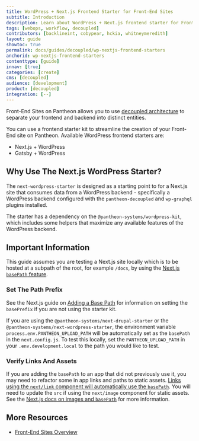 ```yaml
---
title: WordPress + Next.js Frontend Starter for Front-End Sites
subtitle: Introduction
description: Learn about WordPress + Next.js frontend starter for Front-End Sites.
tags: [webops, workflow, decoupled]
contributors: [backlineint, cobypear, hckia, whitneymeredith]
layout: guide
showtoc: true
permalink: docs/guides/decoupled/wp-nextjs-frontend-starters
anchorid: wp-nextjs-frontend-starters
contenttype: [guide]
innav: [true]
categories: [create]
cms: [decoupled]
audience: [development]
product: [decoupled]
integration: [--]
---
```


Front-End Sites on Pantheon allows you to use [decoupled architecture](/guides/decoupled/overview/#what-is-a-decoupled-site) to separate your frontend and backend into distinct entities.

You can use a frontend starter kit to streamline the creation of your Front-End site on Pantheon. Available WordPress frontend starters are:

- Next.js + WordPress
- Gatsby + WordPress

## Why Use The Next.js WordPress Starter?

The `next-wordpress-starter` is designed as a starting point to for a Next.js site that consumes data from a WordPress backend - specifically a WordPress backend configured with the `pantheon-decoupled` and `wp-graphql` plugins installed.

The starter has a dependency on the `@pantheon-systems/wordpress-kit`, which includes some helpers that maximize any available features of the WordPress backend.

## Important Information

This guide assumes you are testing a Next.js site locally which is to be hosted at a subpath of the root, for example `/docs`, by using the [Next.js `basePath` feature](https://nextjs.org/docs/api-reference/next.config.js/basepath).

### Set The Path Prefix
See the Next.js guide on [Adding a Base Path](https://nextjs.org/docs/api-reference/next.config.js/basepath) for information on setting the `basePrefix` if you are not using the starter kit.

If you are using the `@pantheon-systems/next-drupal-starter` or the `@pantheon-systems/next-wordpress-starter`, the environment variable `process.env.PANTHEON_UPLOAD_PATH` will be automatically set as the `basePath` in the `next.config.js`. To test this locally, set the `PANTHEON_UPLOAD_PATH` in your `.env.development.local` to the path you would like to test.


### Verify Links And Assets
If you are adding the `basePath` to an app that did not previously use it, you may need to refactor some in app links and paths to static assets. [Links using the `next/link` component will automatically use the `basePath`](https://nextjs.org/docs/api-reference/next.config.js/basepath#links). You will need to update the `src` if using the `next/image` component for static assets. See the [Next.js docs on images and `basePath`](https://nextjs.org/docs/api-reference/next.config.js/basepath#images) for more information.

## More Resources

- [Front-End Sites Overview](/guides/decoupled/overview)